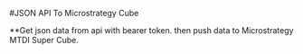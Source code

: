 #JSON API To Microstrategy Cube

**Get json data from api with bearer token. then push data to Microstrategy MTDI Super Cube.
